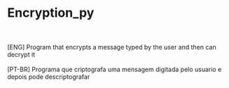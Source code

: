 # Encryption_py
<br>
<br>
[ENG] Program that encrypts a message typed by the user and then can decrypt it
<br>
<br>
[PT-BR] Programa que criptografa uma mensagem digitada pelo usuario e depois pode descriptografar
